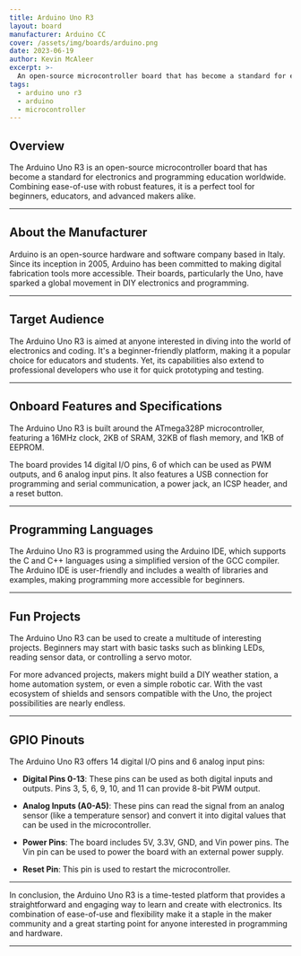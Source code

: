 ```yaml
---
title: Arduino Uno R3
layout: board
manufacturer: Arduino CC
cover: /assets/img/boards/arduino.png
date: 2023-06-19
author: Kevin McAleer
excerpt: >-
  An open-source microcontroller board that has become a standard for electronics and programming education worldwide
tags:
  - arduino uno r3
  - arduino
  - microcontroller
---
```


## Overview

The Arduino Uno R3 is an open-source microcontroller board that has become a standard for electronics and programming education worldwide. Combining ease-of-use with robust features, it is a perfect tool for beginners, educators, and advanced makers alike.

---

## About the Manufacturer

Arduino is an open-source hardware and software company based in Italy. Since its inception in 2005, Arduino has been committed to making digital fabrication tools more accessible. Their boards, particularly the Uno, have sparked a global movement in DIY electronics and programming.

---

## Target Audience

The Arduino Uno R3 is aimed at anyone interested in diving into the world of electronics and coding. It's a beginner-friendly platform, making it a popular choice for educators and students. Yet, its capabilities also extend to professional developers who use it for quick prototyping and testing.

---

## Onboard Features and Specifications

The Arduino Uno R3 is built around the ATmega328P microcontroller, featuring a 16MHz clock, 2KB of SRAM, 32KB of flash memory, and 1KB of EEPROM. 

The board provides 14 digital I/O pins, 6 of which can be used as PWM outputs, and 6 analog input pins. It also features a USB connection for programming and serial communication, a power jack, an ICSP header, and a reset button.

---

## Programming Languages

The Arduino Uno R3 is programmed using the Arduino IDE, which supports the C and C++ languages using a simplified version of the GCC compiler. The Arduino IDE is user-friendly and includes a wealth of libraries and examples, making programming more accessible for beginners.

---

## Fun Projects

The Arduino Uno R3 can be used to create a multitude of interesting projects. Beginners may start with basic tasks such as blinking LEDs, reading sensor data, or controlling a servo motor. 

For more advanced projects, makers might build a DIY weather station, a home automation system, or even a simple robotic car. With the vast ecosystem of shields and sensors compatible with the Uno, the project possibilities are nearly endless.

---

## GPIO Pinouts

The Arduino Uno R3 offers 14 digital I/O pins and 6 analog input pins:

- **Digital Pins 0-13**: These pins can be used as both digital inputs and outputs. Pins 3, 5, 6, 9, 10, and 11 can provide 8-bit PWM output.

- **Analog Inputs (A0-A5)**: These pins can read the signal from an analog sensor (like a temperature sensor) and convert it into digital values that can be used in the microcontroller.

- **Power Pins**: The board includes 5V, 3.3V, GND, and Vin power pins. The Vin pin can be used to power the board with an external power supply.

- **Reset Pin**: This pin is used to restart the microcontroller.

---

In conclusion, the Arduino Uno R3 is a time-tested platform that provides a straightforward and engaging way to learn and create with electronics. Its combination of ease-of-use and flexibility make it a staple in the maker community and a great starting point for anyone interested in programming and hardware.

---
